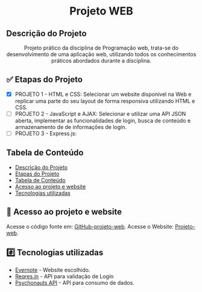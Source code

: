 <h1 align="center">Projeto WEB</h1>

## Descrição do Projeto

<p align="center">Projeto prático da disciplina de Programação web, trata-se do desenvolvimento de uma aplicação web, utilizando todos os conhecimentos práticos abordados durante a disciplina.</p>

## :white_check_mark: Etapas do Projeto

- [x] PROJETO 1 - HTML e CSS: Selecionar um website disponível na Web e replicar uma parte do seu layout de forma responsiva utilizando HTML e CSS.
- [ ] PROJETO 2 - JavaScript e AJAX: Selecionar e utilizar uma API JSON aberta, implementar as funcionalidades de login, busca de conteúdo e armazenamento de de informações de login.
- [ ] PROJETO 3 - Express.js:

## Tabela de Conteúdo
<!--ts-->
   * [Descrição do Projeto](#descrição-do-projeto)
   * [Etapas do Projeto](#white_check_mark-etapas-do-projeto)
   * [Tabela de Conteúdo](#tabela-de-conteúdo)
   * [Acesso ao projeto e website](#file_folder-acesso-ao-projeto-e-website)
   * [Tecnologias utilizadas](#hash-tecnologias-utilizadas)
<!--te-->

## :file_folder: Acesso ao projeto e website

Acesse o código fonte em: [GitHub-projeto-web](https://github.com/matheushenriqueferreira/projeto-web).
Acesse o Website: [Projeto-web](https://matheushenriqueferreira.github.io/projeto-web/).


## :hash: Tecnologias utilizadas

- [Evernote](https://evernote.com/intl/pt-br) - Website escolhido.
- [Reqres.in](https://reqres.in/) - API para validação de Login
- [Psychonauts API](https://psychonauts-api.netlify.app/) - API para consumo de dados.

